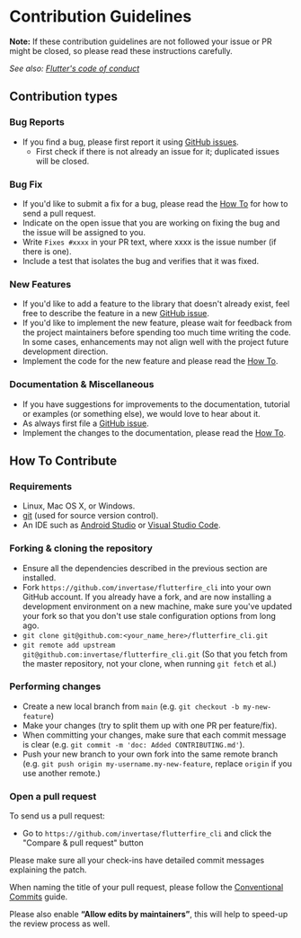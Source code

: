 # Contribution Guidelines

**Note:** If these contribution guidelines are not followed your issue or PR might be closed, so
please read these instructions carefully.

_See also: [Flutter's code of conduct](https://flutter.dev/design-principles/#code-of-conduct)_

## Contribution types

### Bug Reports

- If you find a bug, please first report it using [GitHub issues](https://github.com/invertase/flutterfire_cli/issues/new?assignees=&labels=bug%2Ctriage&template=bug_report.yml&title=%5Bbug%5D%3A++).
  - First check if there is not already an issue for it; duplicated issues will be closed.

### Bug Fix

- If you'd like to submit a fix for a bug, please read the [How To](#how-to-contribute) for how to send a pull request.
- Indicate on the open issue that you are working on fixing the bug and the issue will be assigned to you.
- Write `Fixes #xxxx` in your PR text, where xxxx is the issue number (if there is one).
- Include a test that isolates the bug and verifies that it was fixed.

### New Features

- If you'd like to add a feature to the library that doesn't already exist, feel free to describe the feature in a new [GitHub issue](https://github.com/invertase/flutterfire_cli/issues/new/choose).
- If you'd like to implement the new feature, please wait for feedback from the project maintainers before spending too much time writing the code. In some cases, enhancements may not align well with the project future development direction.
- Implement the code for the new feature and please read the [How To](#how-to-contribute).

### Documentation & Miscellaneous

- If you have suggestions for improvements to the documentation, tutorial or examples (or something else), we would love to hear about it.
- As always first file a [GitHub issue](https://github.com/invertase/flutterfire_cli/issues/new/choose).
- Implement the changes to the documentation, please read the [How To](#how-to-contribute).

## How To Contribute

### Requirements

- Linux, Mac OS X, or Windows.
- [git](https://git-scm.com) (used for source version control).
- An IDE such as [Android Studio](https://developer.android.com/studio) or [Visual Studio Code](https://code.visualstudio.com/).

### Forking & cloning the repository

- Ensure all the dependencies described in the previous section are installed.
- Fork `https://github.com/invertase/flutterfire_cli` into your own GitHub account. If
  you already have a fork, and are now installing a development environment on
  a new machine, make sure you've updated your fork so that you don't use stale
  configuration options from long ago.
- `git clone git@github.com:<your_name_here>/flutterfire_cli.git`
- `git remote add upstream git@github.com:invertase/flutterfire_cli.git` (So that you
  fetch from the master repository, not your clone, when running `git fetch`
  et al.)

### Performing changes

- Create a new local branch from `main` (e.g. `git checkout -b my-new-feature`)
- Make your changes (try to split them up with one PR per feature/fix).
- When committing your changes, make sure that each commit message is clear
 (e.g. `git commit -m 'doc: Added CONTRIBUTING.md'`).
- Push your new branch to your own fork into the same remote branch
 (e.g. `git push origin my-username.my-new-feature`, replace `origin` if you use another remote.)
 
### Open a pull request

To send us a pull request:

- Go to `https://github.com/invertase/flutterfire_cli` and click the
  "Compare & pull request" button

Please make sure all your check-ins have detailed commit messages explaining the patch.

When naming the title of your pull request, please follow the [Conventional Commits](https://www.conventionalcommits.org/en/v1.0.0-beta.4/)
guide. 

Please also enable **“Allow edits by maintainers”**, this will help to speed-up the review
process as well.